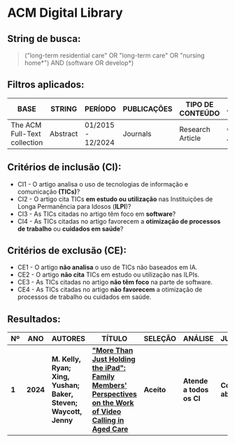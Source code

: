 # ACM Digital Library

## String de busca:
> ("long-term residential care" OR "long-term care" OR "nursing home*") AND (software OR develop*)

## Filtros aplicados:
| BASE | STRING | PERÍODO | PUBLICAÇÕES | TIPO DE CONTEÚDO | ACESSO |
| ---- | ------ | ------- | ----------- | ---------------- | ------ |
| The ACM Full-Text collection | Abstract | 01/2015 - 12/2024 | Journals | Research Article | OPEN ACCESS |

## Critérios de inclusão (CI):
* CI1 - O artigo analisa o uso de tecnologias de informação e comunicação **(TICs)**?
* CI2 - O artigo cita TICs **em estudo ou utilização** nas Instituições de Longa Permanência para Idosos (**ILPI**)?
* CI3 - As TICs citadas no artigo têm foco em **software**?
* CI4 - As TICs citadas no artigo favorecem a **otimização de processos de trabalho** ou **cuidados em saúde**?

## Critérios de exclusão (CE):
* CE1 - O artigo **não analisa** o uso de TICs não baseados em IA.
* CE2 - O artigo **não cita** TICs em estudo ou utilização nas ILPIs.
* CE3 - As TICs citadas no artigo **não têm foco** na parte de software.
* CE4 - As TICs citadas no artigo **não favorecem** a otimização de processos de trabalho ou cuidados em saúde.

## Resultados:
| Nº | ANO | AUTORES | TÍTULO | SELEÇÃO | ANÁLISE | JUSTIFICATIVA |
| -- | --- | ------- | ------ | ------- | ------- | ------------- |
| **1** | **2024** | **M. Kelly, Ryan;<br>Xing, Yushan;<br>Baker, Steven;<br>Waycott, Jenny** | [**"More Than Just Holding the iPad": Family Members' Perspectives on the Work of Video Calling in Aged Care**](https://dl.acm.org/doi/10.1145/3687007) | **Aceito** | **Atende a todos os CI** | **Considerando abstract** |